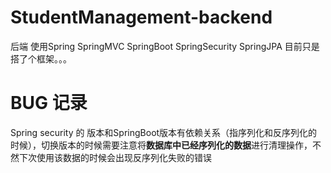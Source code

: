 # StudentManagement-backend
后端 使用Spring SpringMVC SpringBoot SpringSecurity SpringJPA 目前只是搭了个框架。。。

# BUG 记录
Spring security 的 版本和SpringBoot版本有依赖关系（指序列化和反序列化的时候），切换版本的时候需要注意将**数据库中已经序列化的数据**进行清理操作，不然下次使用该数据的时候会出现反序列化失败的错误
